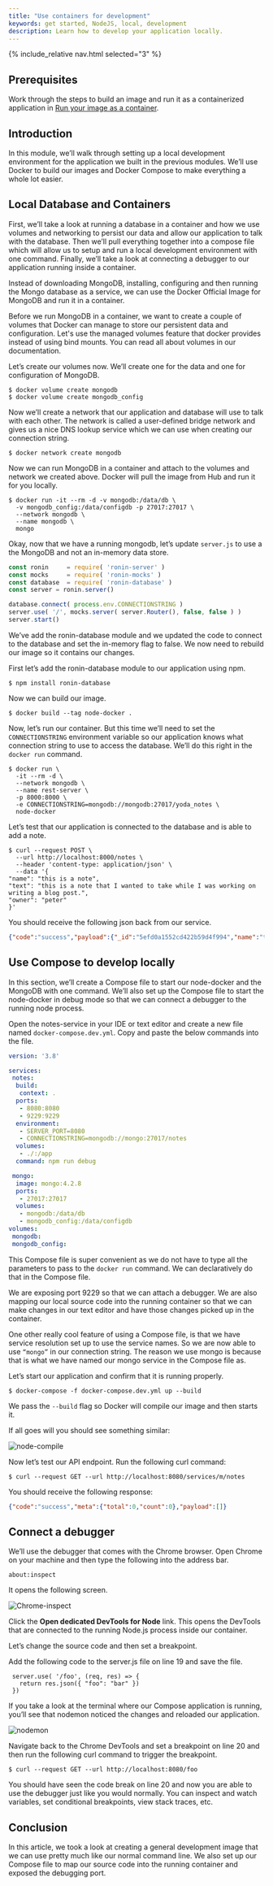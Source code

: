 ```yaml
---
title: "Use containers for development"
keywords: get started, NodeJS, local, development
description: Learn how to develop your application locally.
---
```


{% include_relative nav.html selected="3" %}

## Prerequisites

Work through the steps to build an image and run it as a containerized application in [Run your image as a container](run-containers.md).

## Introduction

In this module, we’ll walk through setting up a local development environment for the application we built in the previous modules. We’ll use Docker to build our images and Docker Compose to make everything a whole lot easier.

## Local Database and Containers

First, we’ll take a look at running a database in a container and how we use volumes and networking to persist our data and allow our application to talk with the database. Then we’ll pull everything together into a compose file which will allow us to setup and run a local development environment with one command. Finally, we’ll take a look at connecting a debugger to our application running inside a container.

Instead of downloading MongoDB, installing, configuring and then running the Mongo database as a service, we can use the Docker Official Image for MongoDB and run it in a container.

Before we run MongoDB in a container, we want to create a couple of volumes that Docker can manage to store our persistent data and configuration. Let's use the managed volumes feature that docker provides instead of using bind mounts. You can read all about volumes in our documentation.

Let’s create our volumes now. We’ll create one for the data and one for configuration of MongoDB.

```shell
$ docker volume create mongodb
$ docker volume create mongodb_config
```

Now we’ll create a network that our application and database will use to talk with each other. The network is called a user-defined bridge network and gives us a nice DNS lookup service which we can use when creating our connection string.

```shell
$ docker network create mongodb
```

Now we can run MongoDB in a container and attach to the volumes and network we created above. Docker will pull the image from Hub and run it for you locally.

```shell
$ docker run -it --rm -d -v mongodb:/data/db \
  -v mongodb_config:/data/configdb -p 27017:27017 \
  --network mongodb \
  --name mongodb \
  mongo
```

Okay, now that we have a running mongodb, let’s update `server.js` to use a the MongoDB and not an in-memory data store.

```javascript
const ronin     = require( 'ronin-server' )
const mocks     = require( 'ronin-mocks' )
const database  = require( 'ronin-database' )
const server = ronin.server()

database.connect( process.env.CONNECTIONSTRING )
server.use( '/', mocks.server( server.Router(), false, false ) )
server.start()
```

We’ve add the ronin-database module and we updated the code to connect to the database and set the in-memory flag to false. We now need to rebuild our image so it contains our changes.

First let’s add the ronin-database module to our application using npm.

```shell
$ npm install ronin-database
```

Now we can build our image.

```shell
$ docker build --tag node-docker .
```

Now, let’s run our container. But this time we’ll need to set the `CONNECTIONSTRING` environment variable so our application knows what connection string to use to access the database. We’ll do this right in the `docker run` command.

```shell
$ docker run \
  -it --rm -d \
  --network mongodb \
  --name rest-server \
  -p 8000:8000 \
  -e CONNECTIONSTRING=mongodb://mongodb:27017/yoda_notes \
  node-docker
```

Let’s test that our application is connected to the database and is able to add a note.

```shell
$ curl --request POST \
  --url http://localhost:8000/notes \
  --header 'content-type: application/json' \
  --data '{
"name": "this is a note",
"text": "this is a note that I wanted to take while I was working on writing a blog post.",
"owner": "peter"
}'
```

You should receive the following json back from our service.

```json
{"code":"success","payload":{"_id":"5efd0a1552cd422b59d4f994","name":"this is a note","text":"this is a note that I wanted to take while I was working on writing a blog post.","owner":"peter","createDate":"2020-07-01T22:11:33.256Z"}}
```

## Use Compose to develop locally

In this section, we’ll create a Compose file to start our node-docker and the MongoDB with one command. We’ll also set up the Compose file to start the node-docker in debug mode so that we can connect a debugger to the running node process.

Open the notes-service in your IDE or text editor and create a new file named `docker-compose.dev.yml`. Copy and paste the below commands into the file.

```yaml
version: '3.8'

services:
 notes:
  build:
   context: .
  ports:
   - 8080:8080
   - 9229:9229
  environment:
   - SERVER_PORT=8080
   - CONNECTIONSTRING=mongodb://mongo:27017/notes
  volumes:
   - ./:/app
  command: npm run debug

 mongo:
  image: mongo:4.2.8
  ports:
   - 27017:27017
  volumes:
   - mongodb:/data/db
   - mongodb_config:/data/configdb
volumes:
 mongodb:
 mongodb_config:
```

This Compose file is super convenient as we do not have to type all the parameters to pass to the `docker run` command. We can declaratively do that in the Compose file.

We are exposing port 9229 so that we can attach a debugger. We are also mapping our local source code into the running container so that we can make changes in our text editor and have those changes picked up in the container.

One other really cool feature of using a Compose file, is that we have service resolution set up to use the service names. So we are now able to use `“mongo”` in our connection string. The reason we use mongo is because that is what we have named our mongo service in the Compose file as.

Let’s start our application and confirm that it is running properly.

```shell
$ docker-compose -f docker-compose.dev.yml up --build
```

We pass the `--build` flag so Docker will compile our image and then starts it.

If all goes will you should see something similar:

  ![node-compile](images/node-compile.png)

Now let’s test our API endpoint. Run the following curl command:

```shell
$ curl --request GET --url http://localhost:8080/services/m/notes
```

You should receive the following response:

```json
{"code":"success","meta":{"total":0,"count":0},"payload":[]}
```

## Connect a debugger

We’ll use the debugger that comes with the Chrome browser. Open Chrome on your machine and then type the following into the address bar.

`about:inspect`

It opens the following screen.

  ![Chrome-inspect](images/chrome-inspect.png)

Click the **Open dedicated DevTools for Node** link. This opens the DevTools that are connected to the running Node.js process inside our container.

Let’s change the source code and then set a breakpoint.

Add the following code to the server.js file on line 19 and save the file.

```node
 server.use( '/foo', (req, res) => {
   return res.json({ "foo": "bar" })
 })
```

If you take a look at the terminal where our Compose application is running, you’ll see that nodemon noticed the changes and reloaded our application.

 ![nodemon](images/nodemon.png)

Navigate back to the Chrome DevTools and set a breakpoint on line 20 and then run the following curl command to trigger the breakpoint.

```shell
$ curl --request GET --url http://localhost:8080/foo
```

You should have seen the code break on line 20 and now you are able to use the debugger just like you would normally. You can inspect and watch variables, set conditional breakpoints, view stack traces, etc.

## Conclusion

In this article, we took a look at creating a general development image that we can use pretty much like our normal command line. We also set up our Compose file to map our source code into the running container and exposed the debugging port.

